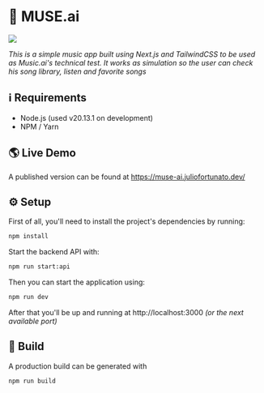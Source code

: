 # 🎸 MUSE.ai

![](https://images.unsplash.com/photo-1487180144351-b8472da7d491?q=80&w=1744&auto=format&fit=crop&ixlib=rb-4.0.3&ixid=M3wxMjA3fDB8MHxwaG90by1wYWdlfHx8fGVufDB8fHx8fA%3D%3D)

_This is a simple music app built using Next.js and TailwindCSS to be used as Music.ai's technical test. It works as simulation so the user can check his song library, listen and favorite songs_

## ℹ️ Requirements

- Node.js (used v20.13.1 on development)
- NPM / Yarn

## 🌎 Live Demo

A published version can be found at https://muse-ai.juliofortunato.dev/

## ⚙️ Setup

First of all, you'll need to install the project's dependencies by running:

```bash
npm install
```

Start the backend API with:

```bash
npm run start:api
```

Then you can start the application using:

```bash
npm run dev
```

After that you'll be up and running at http://localhost:3000 _(or the next available port)_

## 🚀 Build

A production build can be generated with

```bash
npm run build
```
